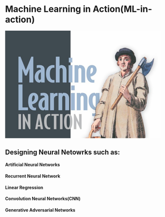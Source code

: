 # Machine Learning in Action(ML-in-action)
![](https://github.com/avinaashdhumal/ML-in-action/blob/master/pharrington1.png)
## Designing Neural Netowrks such as:
#### Artificial Neural Networks
#### Recurrent Neural Network
#### Linear Regression
#### Convolution Neural Networks(CNN)
#### Generative Adversarial Networks

